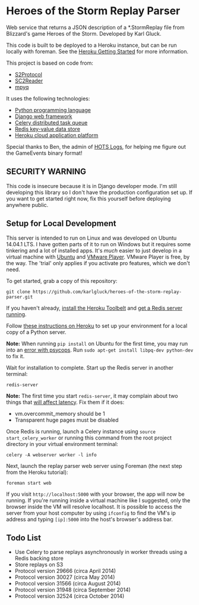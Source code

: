 # Heroes of the Storm Replay Parser

Web service that returns a JSON description of a *.StormReplay file from Blizzard's game Heroes of the Storm. Developed by Karl Gluck.

This code is built to be deployed to a Heroku instance, but can be run locally with foreman. See the [Heroku Getting Started](https://devcenter.heroku.com/articles/getting-started-with-python#introduction) for more information.

This project is based on code from:
 * [S2Protocol](https://github.com/Blizzard/s2protocol)
 * [SC2Reader](http://sc2reader.readthedocs.org/en/latest/)
 * [mpyq](https://github.com/eagleflo/mpyq)

It uses the following technologies:
 * [Python programming language](https://www.python.org/)
 * [Django web framework](https://www.djangoproject.com/)
 * [Celery distributed task queue](http://www.celeryproject.org/)
 * [Redis key-value data store](http://redis.io/)
 * [Heroku cloud application platform](https://www.heroku.com/)

Special thanks to Ben, the admin of [HOTS Logs](http://www.hotslogs.com), for helping me figure out the GameEvents binary format!

## SECURITY WARNING

This code is insecure because it is in Django developer mode. I'm still developing this library so I don't have the production configuration set up. If you want to get started right now, fix this yourself before deploying anywhere public.


## Setup for Local Development

This server is intended to run on Linux and was developed on Ubuntu 14.04.1 LTS. I have gotten parts of it to run on Windows but it requires some tinkering and a lot of installed apps. It's *much* easier to just develop in a virtual machine with [Ubuntu](http://www.ubuntu.com) and [VMware Player](http://www.vmware.com/products/player). VMware Player is free, by the way. The 'trial' only applies if you activate pro features, which we don't need.

To get started, grab a copy of this repository:

```
git clone https://github.com/karlgluck/heroes-of-the-storm-replay-parser.git
```

If you haven't already, [install the Heroku Toolbelt](https://toolbelt.heroku.com/) and [get a Redis server running](http://redis.io/topics/quickstart).

Follow [these instructions on Heroku](https://devcenter.heroku.com/articles/getting-started-with-python#declare-app-dependencies) to set up your environment for a local copy of a Python server.

**Note:** When running `pip install` on Ubuntu for the first time, you may run into an [error with psycops](http://stackoverflow.com/questions/5420789/how-to-install-psycopg2-with-pip-on-python). Run `sudo apt-get install libpq-dev python-dev` to fix it.

Wait for installation to complete. Start up the Redis server in another terminal:

```
redis-server
```

**Note:** The first time you start `redis-server`, it may complain about two things that [will affect latency](http://redis.io/topics/latency). Fix them if it does:
* vm.overcommit_memory should be 1
* Transparent huge pages must be disabled

Once Redis is running, launch a Celery instance using `source start_celery_worker` or running this command from the root project directory in your virtual environment terminal:

```
celery -A webserver worker -l info
```

Next, launch the replay parser web server using Foreman (the next step from the Heroku tutorial):

```
foreman start web
```

If you visit `http://localhost:5000` with your browser, the app will now be running. If you're running inside a virtual machine like I suggested, only the browser inside the VM will resolve localhost. It is possible to access the server from your host computer by using `ifconfig` to find the VM's ip address and typing `[ip]:5000` into the host's browser's address bar.

## Todo List

* Use Celery to parse replays asynchronously in worker threads using a Redis backing store
* Store replays on S3
* Protocol version 29666 (circa April 2014)
* Protocol version 30027 (circa May 2014)
* Protocol version 31566 (circa August 2014)
* Protocol version 31948 (circa September 2014)
* Protocol version 32524 (circa October 2014)

